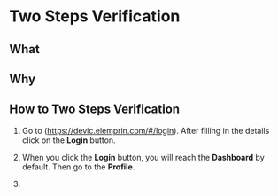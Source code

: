 # Two Steps Verification

## What
## Why

## How to Two Steps Verification

1. Go to (https://devic.elemprin.com/#/login). After filling in the details click on the **Login** button.

2. When you click the **Login** button, you will reach the **Dashboard** by default. Then go to the **Profile**.

3.  

